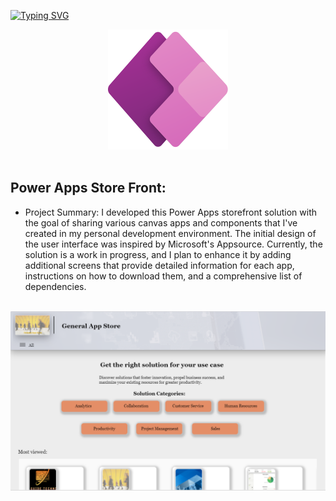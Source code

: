 <a href="https://git.io/typing-svg"><img src="https://readme-typing-svg.herokuapp.com?font=Fira+Code&weight=400&size=20&pause=1000&color=F7A304&random=false&width=435&lines=Checkout+my+Power+Apps+solutions!" alt="Typing SVG" /></a>
<center><img src="https://github.com/MrKeithHunt/MrKeithHunt/blob/Images/PowerApps_scalable.svg">
</center></br>

## Power Apps Store Front:

- Project Summary: 
I developed this Power Apps storefront solution with the goal of sharing various canvas apps and components that I've created in my personal development environment. The initial design of the user interface was inspired by Microsoft's Appsource. Currently, the solution is a work in progress, and I plan to enhance it by adding additional screens that provide detailed information for each app, instructions on how to download them, and a comprehensive list of dependencies.
</br>
 <img width:600px height:400px src="https://github.com/MrKeithHunt/MrKeithHunt/blob/Images/App%20Store%20Front%202.PNG">

